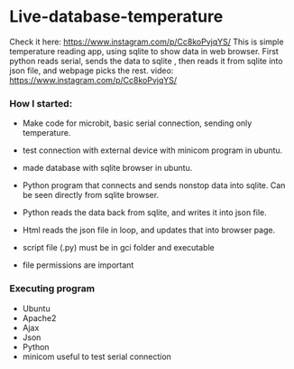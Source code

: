 # Live-database-temperature
Check it here: https://www.instagram.com/p/Cc8koPvjqYS/
This is simple temperature reading app, using sqlite  to show data in web browser. First python reads serial, sends the data to sqlite , then reads it from sqlite into json file, and webpage picks the rest. 
video: https://www.instagram.com/p/Cc8koPvjqYS/ 


### How I started:

* Make code for microbit, basic serial connection, sending only temperature.
* test connection with external device with minicom program in ubuntu.
* made database with sqlite browser in ubuntu.
* Python program that connects and sends nonstop data into sqlite. Can be seen directly from sqlite browser.
* Python reads the data back from sqlite, and writes it into json file.
* Html reads the json file in loop, and updates that into browser page. 


* script file (.py) must be in gci folder and executable
* file permissions are important


### Executing program

* Ubuntu 
* Apache2
* Ajax
* Json
* Python
* minicom useful to test serial connection
